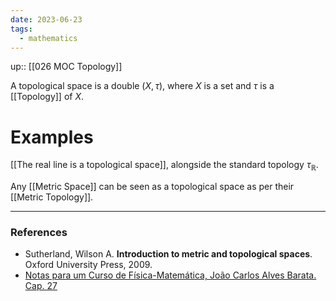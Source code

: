```yaml
---
date: 2023-06-23
tags:
  - mathematics
---
```

up:: [[026 MOC Topology]]

A topological space is a double ($X, \tau)$, where $X$ is a set and $\tau$ is a [[Topology]] of $X$. 

# Examples
[[The real line is a topological space]], alongside the standard topology $\tau_{\mathbb{R}}$. 

Any [[Metric Space]] can be seen as a topological space as per their [[Metric Topology]]. 

---
### References
- Sutherland, Wilson A. **Introduction to metric and topological spaces**. Oxford University Press, 2009.
- [Notas para um Curso de Física-Matemática, João Carlos Alves Barata. Cap. 27](http://denebola.if.usp.br/~jbarata/Notas_de_aula/arquivos/nc-cap27.pdf)